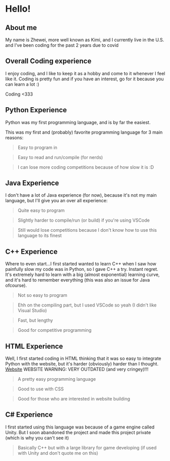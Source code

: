 # Hello!

<!-- About me XD-->

## About me

My name is Zhewei, more well known as Kimi, and I currently live in the U.S. and I've been coding for the past 2 years due to covid

## Overall Coding experience

I enjoy coding, and I like to keep it as a hobby and come to it whenever I feel like it. Coding is pretty fun and if you
have an interest, go for it because you can learn a lot :)

Coding <333

## Python Experience

Python was my first programming language, and is by far the easiest.

This was my first and (probably) favorite programming language for 3 main reasons:

> Easy to program in

> Easy to read and run/compile (for nerds)

> I can lose more coding competitions because of how slow it is :D

## Java Experience

I don't have a lot of Java experience (for now), because it's not my main language, but I'll give you an over all
experience:

> Quite easy to program

> Slightly harder to compile/run (or build) if you're using VSCode

> Still would lose competitions because I don't know how to use this language to its finest

## C++ Experience

Where to even start...I first started wanted to learn C++ when I saw how painfully slow my code was in Python, so I gave
C++ a try. Instant regret. It's extremely hard to learn with a big (almost exponential) learning curve, and it's hard to
remember everything (this was also an issue for Java ofcourse).

> Not so easy to program

> Ehh on the compiling part, but I used VSCode so yeah (I didn't like Visual Studio)

> Fast, but lengthy

> Good for competitive programming

## HTML Experience

Well, I first started coding in HTML thinking that it was so easy to integrate Python with the website, but it's harder
(obviously) harder than I thought. [Website](https://us-east-1.tixte.net/uploads/kimigets0fps.needs.rest/home.html) 
WEBSITE WARNING: VERY OUTDATED (and very cringey)!!!

> A pretty easy programming language

> Good to use with CSS

> Good for those who are interested in website building

## C# Experience

I first started using this language was because of a game engine called Unity. But I soon abandoned the project and made
this project private (which is why you can't see it)

> Basically C++ but with a large library for game developing (if used with Unity and don't quote me on this)
